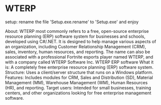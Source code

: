 # WTERP

setup:
rename the file 'Setup.exe.rename' to 'Setup.exe' and enjoy

About:
WTERP most commonly refers to a free, open-source enterprise resource planning (ERP) software system for businesses and schools, developed using C#/.NET. It is designed to help manage various aspects of an organization, including Customer Relationship Management (CRM), sales, inventory, human resources, and reporting. The name can also be associated with a professional Fortnite esports player named WTERP, and with a company called WTERP Software Inc. 
WTERP ERP software
What it is: A completely free enterprise resource planning (ERP) software system.
Structure: Uses a client/server structure that runs on a Windows platform.
Features: Includes modules for CRM, Sales and Distribution (SD), Material Management (MM), Warehouse Management (WM), Human Resources (HR), and reporting.
Target users: Intended for small businesses, training centers, and other organizations looking for free enterprise management software.
